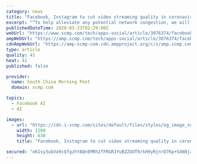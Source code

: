 ```yaml
---
category: news
title: "Facebook, Instagram to cut video streaming quality in coronavirus-hit Europe"
excerpt: "“To help alleviate any potential network congestion, we will temporarily reduce bit rates for videos on Facebook and Instagram in Europe,” a spokesman ... two-thirds of traffic on fixed and mobile networks. Purchase the China AI Report 2020 brought to you by SCMP Research and enjoy a 20% discount (original price US$400)."
publishedDateTime: 2020-03-23T02:29:00Z
webUrl: "https://www.scmp.com/tech/apps-social/article/3076374/facebook-instagram-cut-video-streaming-quality-coronavirus-hit"
ampWebUrl: "https://amp.scmp.com/tech/apps-social/article/3076374/facebook-instagram-cut-video-streaming-quality-coronavirus-hit"
cdnAmpWebUrl: "https://amp-scmp-com.cdn.ampproject.org/c/s/amp.scmp.com/tech/apps-social/article/3076374/facebook-instagram-cut-video-streaming-quality-coronavirus-hit"
type: article
quality: 41
heat: 41
published: false

provider:
  name: South China Morning Post
  domain: scmp.com

topics:
  - Facebook AI
  - AI

images:
  - url: "https://cdn.i-scmp.com/sites/default/files/styles/og_image_scmp_generic/public/d8/images/methode/2020/03/23/49da4b90-6cac-11ea-b0ed-5e14cf8eb9e1_image_hires_101738.JPG?itok=9blLboQx&v=1584929863"
    width: 1200
    height: 630
    title: "Facebook, Instagram to cut video streaming quality in coronavirus-hit Europe"

secured: "o6Isy3ubVa9cQfgzhYAQnEMRh2fFRGRJYuBZZOUT9/kH9yRjnrD7Kp+S46BjatLdkOgx6ML7B1ZaEOjtUqgHA9LUMkRmMQ+a5DK2WwPwGNv3iBo924sYnzBERbomYMOhuSXCsuXYE+JKQC4PQL+wwIliM/p3DNJWEHilwvoX91rYC5+cs76VcsIXe3QnVxccMCDNsqkcqqaPZg0mgnGeTHr5eAxRWZbwB7Ce+l3M/SYZ4DPFlk8qd3CcK3BdYDMWoH7zYp1Vb+Pkv2ckJkqJs78OYq1RxXOw4Yxhlv4UMEgbzft+dDXUHuKHsKVXqUhk;QzmNQMX91dX8iYGkcsoooQ=="
---
```


